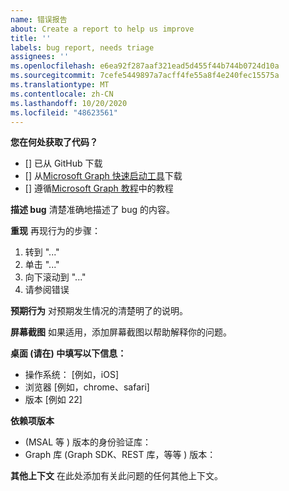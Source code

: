 ```yaml
---
name: 错误报告
about: Create a report to help us improve
title: ''
labels: bug report, needs triage
assignees: ''
ms.openlocfilehash: e6ea92f287aaf321ead5d455f44b744b0724d10a
ms.sourcegitcommit: 7cefe5449897a7acff4fe55a8f4e240fec15575a
ms.translationtype: MT
ms.contentlocale: zh-CN
ms.lasthandoff: 10/20/2020
ms.locfileid: "48623561"
---
```

**您在何处获取了代码？**
- [] 已从 GitHub 下载
- [] 从[Microsoft Graph 快速启动工具](https://developer.microsoft.com/graph/quick-start)下载
- [] 遵循[Microsoft Graph 教程](https://docs.microsoft.com/graph/tutorials)中的教程

**描述 bug** 清楚准确地描述了 bug 的内容。

**重现** 再现行为的步骤：
1. 转到 "..."
2. 单击 "..."
3. 向下滚动到 "..."
4. 请参阅错误

**预期行为** 对预期发生情况的清楚明了的说明。

**屏幕截图** 如果适用，添加屏幕截图以帮助解释你的问题。

**桌面 (请在) 中填写以下信息：**
 - 操作系统： [例如，iOS]
 - 浏览器 [例如，chrome、safari]
 - 版本 [例如 22]

**依赖项版本**
 -  (MSAL 等 ) 版本的身份验证库：
 - Graph 库 (Graph SDK、REST 库，等等 ) 版本：  

**其他上下文** 在此处添加有关此问题的任何其他上下文。

